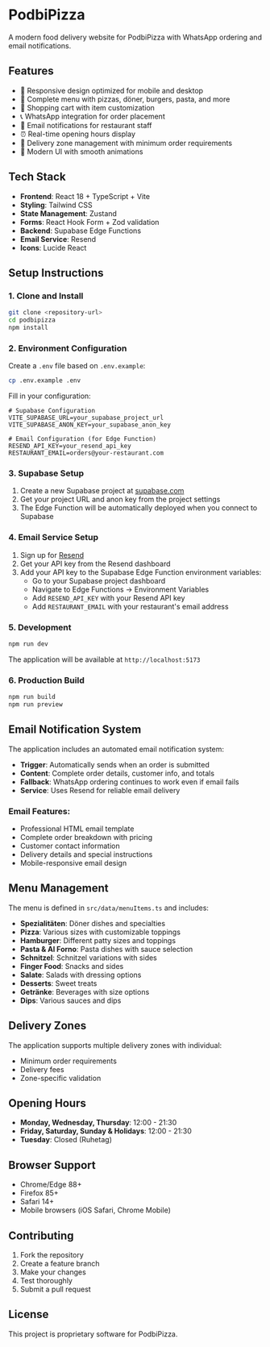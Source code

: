 # PodbiPizza

A modern food delivery website for PodbiPizza with WhatsApp ordering and email notifications.

## Features

- 📱 Responsive design optimized for mobile and desktop
- 🍕 Complete menu with pizzas, döner, burgers, pasta, and more
- 🛒 Shopping cart with item customization
- 📞 WhatsApp integration for order placement
- 📧 Email notifications for restaurant staff
- ⏰ Real-time opening hours display
- 🚚 Delivery zone management with minimum order requirements
- 🎨 Modern UI with smooth animations

## Tech Stack

- **Frontend**: React 18 + TypeScript + Vite
- **Styling**: Tailwind CSS
- **State Management**: Zustand
- **Forms**: React Hook Form + Zod validation
- **Backend**: Supabase Edge Functions
- **Email Service**: Resend
- **Icons**: Lucide React

## Setup Instructions

### 1. Clone and Install

```bash
git clone <repository-url>
cd podbipizza
npm install
```

### 2. Environment Configuration

Create a `.env` file based on `.env.example`:

```bash
cp .env.example .env
```

Fill in your configuration:

```env
# Supabase Configuration
VITE_SUPABASE_URL=your_supabase_project_url
VITE_SUPABASE_ANON_KEY=your_supabase_anon_key

# Email Configuration (for Edge Function)
RESEND_API_KEY=your_resend_api_key
RESTAURANT_EMAIL=orders@your-restaurant.com
```

### 3. Supabase Setup

1. Create a new Supabase project at [supabase.com](https://supabase.com)
2. Get your project URL and anon key from the project settings
3. The Edge Function will be automatically deployed when you connect to Supabase

### 4. Email Service Setup

1. Sign up for [Resend](https://resend.com)
2. Get your API key from the Resend dashboard
3. Add your API key to the Supabase Edge Function environment variables:
   - Go to your Supabase project dashboard
   - Navigate to Edge Functions → Environment Variables
   - Add `RESEND_API_KEY` with your Resend API key
   - Add `RESTAURANT_EMAIL` with your restaurant's email address

### 5. Development

```bash
npm run dev
```

The application will be available at `http://localhost:5173`

### 6. Production Build

```bash
npm run build
npm run preview
```

## Email Notification System

The application includes an automated email notification system:

- **Trigger**: Automatically sends when an order is submitted
- **Content**: Complete order details, customer info, and totals
- **Fallback**: WhatsApp ordering continues to work even if email fails
- **Service**: Uses Resend for reliable email delivery

### Email Features:
- Professional HTML email template
- Complete order breakdown with pricing
- Customer contact information
- Delivery details and special instructions
- Mobile-responsive email design

## Menu Management

The menu is defined in `src/data/menuItems.ts` and includes:

- **Spezialitäten**: Döner dishes and specialties
- **Pizza**: Various sizes with customizable toppings
- **Hamburger**: Different patty sizes and toppings
- **Pasta & Al Forno**: Pasta dishes with sauce selection
- **Schnitzel**: Schnitzel variations with sides
- **Finger Food**: Snacks and sides
- **Salate**: Salads with dressing options
- **Desserts**: Sweet treats
- **Getränke**: Beverages with size options
- **Dips**: Various sauces and dips

## Delivery Zones

The application supports multiple delivery zones with individual:
- Minimum order requirements
- Delivery fees
- Zone-specific validation

## Opening Hours

- **Monday, Wednesday, Thursday**: 12:00 - 21:30
- **Friday, Saturday, Sunday & Holidays**: 12:00 - 21:30
- **Tuesday**: Closed (Ruhetag)

## Browser Support

- Chrome/Edge 88+
- Firefox 85+
- Safari 14+
- Mobile browsers (iOS Safari, Chrome Mobile)

## Contributing

1. Fork the repository
2. Create a feature branch
3. Make your changes
4. Test thoroughly
5. Submit a pull request

## License

This project is proprietary software for PodbiPizza.
